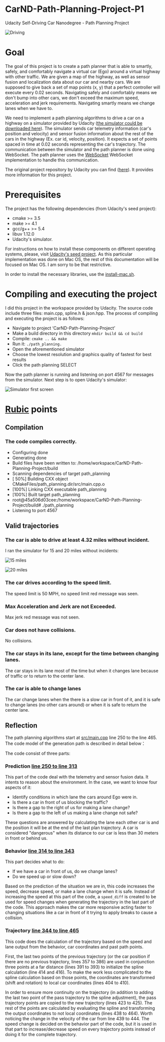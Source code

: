 # CarND-Path-Planning-Project-P1
Udacity Self-Driving Car Nanodegree - Path Planning Project

![Driving](images/driving.png)

# Goal

The goal of this project is to create a path planner that is able to smartly, safely, and comfortably navigate a virtual car (Ego) around a virtual highway with other traffic. 
We are given a map of the highway, as well as sensor fusion and localization data about our car and nearby cars. We are supposed to give back a set of map points (x, y) that a perfect controller will execute every 0.02 seconds. Navigating safely and comfortably means we don't bump into other cars, we don't exceed the maximum speed, acceleration and jerk requirements. Navigating smartly means we change lanes when we have to.

We need to implement a path planning algorithms to drive a car on a highway on a simulator provided by Udacity ([the simulator could be downloaded here](https://github.com/udacity/self-driving-car-sim/releases/tag/T3_v1.2)). The simulator sends car telemetry information (car's position and velocity) and sensor fusion information about the rest of the cars in the highway (Ex. car id, velocity, position). It expects a set of points spaced in time at 0.02 seconds representing the car's trajectory. The communication between the simulator and the path planner is done using WebSocket. The path planner uses the [WebSocket](https://en.wikipedia.org/wiki/WebSocket) WebSocket implementation to handle this communication.

The original project repository by Udacity you can find ([here](https://github.com/udacity/CarND-Path-Planning-Project)). It provides more information for this project.

# Prerequisites

The project has the following dependencies (from Udacity's seed project):

- cmake >= 3.5
- make >= 4.1
- gcc/g++ >= 5.4
- libuv 1.12.0
- Udacity's simulator.

For instructions on how to install these components on different operating systems, please, visit [Udacity's seed project](https://github.com/udacity/CarND-Path-Planning-Project). As this particular implementation was done on Mac OS, the rest of this documentation will be focused on Mac OS. I am sorry to be that restrictive.

In order to install the necessary libraries, use the [install-mac.sh](./install-mac.sh).

# Compiling and executing the project

I did this project in the workspace provided by Udacity. The source code include three files:  main.cpp,  spline.h & json.hpp. 
The process of compiling and executing the project is as follows:

- Navigate to project ‘CarND-Path-Planning-Project’
- Make a build directory in this directory `mkdir build && cd build`
- Compile: `cmake .. && make`
- Run it: `./path_planning.`
- Open the aforementioned simulator
- Choose the lowest resolution and graphics quality of fastest for best results
- Click the path planning SELECT

Now the path planner is running and listening on port 4567 for messages from the simulator. Next step is to open Udacity's simulator:

![Simulator first screen](images/simulator.png)


# [Rubic](https://review.udacity.com/#!/rubrics/1020/view) points

## Compilation

### The code compiles correctly.

- Configuring done
- Generating done
- Build files have been written to: /home/workspace/CarND-Path-Planning-Project/build
- Scanning dependencies of target path_planning
- [ 50%] Building CXX object CMakeFiles/path_planning.dir/src/main.cpp.o
- [100%] Linking CXX executable path_planning
- [100%] Built target path_planning
- root@45a506d03cee:/home/workspace/CarND-Path-Planning-Project/build# ./path_planning
- Listening to port 4567

## Valid trajectories

### The car is able to drive at least 4.32 miles without incident.
I ran the simulator for 15 and 20 miles without incidents:

![15 miles](images/15_miles.png)

![20 miles](images/20_miles.png)

### The car drives according to the speed limit.
The speed limit is 50 MPH, no speed limit red message was seen.

### Max Acceleration and Jerk are not Exceeded.
Max jerk red message was not seen.

### Car does not have collisions.
No collisions.

### The car stays in its lane, except for the time between changing lanes.
The car stays in its lane most of the time but when it changes lane because of traffic or to return to the center lane.

### The car is able to change lanes
The car change lanes when the there is a slow car in front of it, and it is safe to change lanes (no other cars around) or when it is safe to return the center lane.

## Reflection

The path planning algorithms start at [src/main.cpp](./src/main.cpp#L250) line 250 to the line 465. The code model of the generation path is described in detail below：

The code consist of three parts:

### Prediction [line 250 to line 313](./src/main.cpp#L250)
This part of the code deal with the telemetry and sensor fusion data. It intents to reason about the environment. In the case, we want to know four aspects of it:

- Identify conditions in which lane the cars around Ego were in.
- Is there a car in front of us blocking the traffic?
- Is there a gap to the right of us for making a lane change?
- Is there a gap to the left of us making a lane change not safe?

These questions are answered by calculating the lane each other car is and the position it will be at the end of the last plan trajectory. A car is considered "dangerous" when its distance to our car is less than 30 meters in front or behind us.

### Behavior [line 314 to line 343](./src/main.cpp#L314)
This part decides what to do:
  - If we have a car in front of us, do we change lanes?
  - Do we speed up or slow down?

Based on the prediction of the situation we are in, this code increases the speed, decrease speed, or make a lane change when it is safe. Instead of increasing the speed at this part of the code, a `speed_diff` is created to be used for speed changes when generating the trajectory in the last part of the code. This approach makes the car more responsive acting faster to changing situations like a car in front of it trying to apply breaks to cause a collision.

### Trajectory [line 344 to line 465](./src/main.cpp#L344)
This code does the calculation of the trajectory based on the speed and lane output from the behavior, car coordinates and past path points.

First, the last two points of the previous trajectory (or the car position if there are no previous trajectory, lines 357 to 386) are used in conjunction three points at a far distance (lines 391 to 393) to initialize the spline calculation (line 414 and 416). To make the work less complicated to the spline calculation based on those points, the coordinates are transformed (shift and rotation) to local car coordinates (lines 404 to 410).

In order to ensure more continuity on the trajectory (in addition to adding the last two point of the pass trajectory to the spline adjustment), the pass trajectory points are copied to the new trajectory (lines 423 to 425). The rest of the points are calculated by evaluating the spline and transforming the output coordinates to not local coordinates (lines 438 to 464). Worth noticing the change in the velocity of the car from line 439 to 444. The speed change is decided on the behavior part of the code, but it is used in that part to increase/decrease speed on every trajectory points instead of doing it for the complete trajectory.

